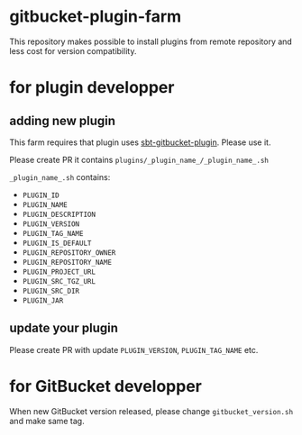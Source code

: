 # gitbucket-plugin-farm

This repository makes possible to install plugins from remote repository and less cost for version compatibility.

# for plugin developper

## adding new plugin

This farm requires that plugin uses [sbt-gitbucket-plugin](https://github.com/gitbucket/sbt-gitbucket-plugin). Please use it.

Please create PR it contains `plugins/_plugin_name_/_plugin_name_.sh`

`_plugin_name_.sh` contains:

- `PLUGIN_ID`
- `PLUGIN_NAME`
- `PLUGIN_DESCRIPTION`
- `PLUGIN_VERSION`
- `PLUGIN_TAG_NAME`
- `PLUGIN_IS_DEFAULT`
- `PLUGIN_REPOSITORY_OWNER`
- `PLUGIN_REPOSITORY_NAME`
- `PLUGIN_PROJECT_URL`
- `PLUGIN_SRC_TGZ_URL`
- `PLUGIN_SRC_DIR`
- `PLUGIN_JAR`

## update your plugin

Please create PR with update `PLUGIN_VERSION`, `PLUGIN_TAG_NAME` etc.

# for GitBucket developper

When new GitBucket version released, please change `gitbucket_version.sh` and make same tag.
